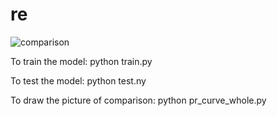 # re
![comparison](https://github.com/RE-2018/re/blob/master/result.png)


To train the model:
python train.py

To test the model:
python test.ny

To draw the picture of comparison:
python pr_curve_whole.py

